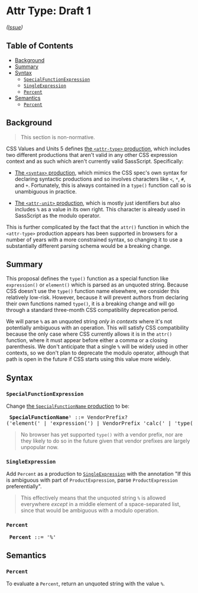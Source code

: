 # Attr Type: Draft 1

*([Issue](https://github.com/sass/sass/issues/4030))*

## Table of Contents

* [Background](#background)
* [Summary](#summary)
* [Syntax](#syntax)
  * [`SpecialFunctionExpression`](#specialfunctionexpression)
  * [`SingleExpression`](#singleexpression)
  * [`Percent`](#percent)
* [Semantics](#semantics)
  * [`Percent`](#percent-1)

## Background

> This section is non-normative.

CSS Values and Units 5 defines [the `<attr-type>` production], which includes
two different productions that aren't valid in any other CSS expression context
and as such which aren't currently valid SassScript. Specifically:

[the `<attr-type>` production]: https://drafts.csswg.org/css-values-5/#typedef-attr-type

* [The `<syntax>` production], which mimics the CSS spec's own syntax for
  declaring syntactic productions and so involves characters like `<`, `*`, `#`,
  and `+`. Fortunately, this is always contained in a `type()` function call so
  is unambiguous in practice.

* [The `<attr-unit>` production], which is mostly just identifiers but also
  includes `%` as a value in its own right. This character is already used in
  SassScript as the modulo operator.

[The `<syntax>` production]: https://drafts.csswg.org/css-values-5/#typedef-syntax
[The `<attr-unit>` production]: https://drafts.csswg.org/css-values-5/#typedef-attr-unit

This is further complicated by the fact that the `attr()` function in which the
`<attr-type>` production appears has been supported in browsers for a number of
years with a more constrained syntax, so changing it to use a substantially
different parsing schema would be a breaking change.

## Summary

This proposal defines the `type()` function as a special function like
`expression()` or `element()` which is parsed as an unquoted string. Because CSS
doesn't use the `type()` function name elsewhere, we consider this relatively
low-risk. However, because it will prevent authors from declaring their own
functions named `type()`, it is a breaking change and will go through a standard
three-month CSS compatibility deprecation period.

We will parse `%` as an unquoted string *only in contexts* where it's not
potentially ambiguous with an operation. This will satisfy CSS compatibility
because the only case where CSS currently allows it is in the `attr()` function,
where it must appear before either a comma or a closing parenthesis. We don't
anticipate that a single `%` will be widely used in other contexts, so we don't
plan to deprecate the modulo operator, although that path is open in the future
if CSS starts using this value more widely.

## Syntax

### `SpecialFunctionExpression`

Change [the `SpecialFunctionName` production] to be:

[the `SpecialFunctionName` production]: ../spec/syntax.md#specialfunctionexpression

<x><pre>
**SpecialFunctionName**¹      ::= VendorPrefix? ('element(' | 'expression(')
&#32;                           | VendorPrefix 'calc('
&#32;                           | 'type('
</pre></x>

> No browser has yet supported `type()` with a vendor prefix, nor are they
> likely to do so in the future given that vendor prefixes are largely unpopular
> now.

### `SingleExpression`

Add `Percent` as a production to [`SingleExpression`] with the annotation "If
this is ambiguous with part of `ProductExpression`, parse `ProductExpression`
preferentially".

[`SingleExpression`]: ../spec/syntax.md#singleexpression

> This effectively means that the unquoted string `%` is allowed everywhere
> *except* in a middle element of a space-separated list, since that would be
> ambiguous with a modulo operation.

### `Percent`

<x><pre>
**Percent** ::= '%'
</pre></x>

## Semantics

### `Percent`

To evaluate a `Percent`, return an unquoted string with the value `%`.

